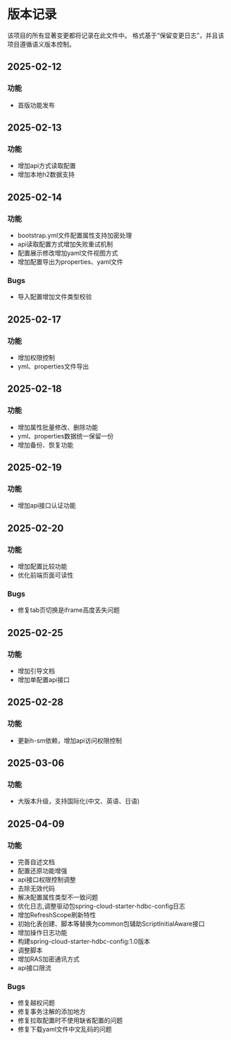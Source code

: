 # 版本记录

该项目的所有显著变更都将记录在此文件中。
格式基于“保留变更日志”，并且该项目遵循语义版本控制。


## 2025-02-12
### 功能
- 首版功能发布

## 2025-02-13
### 功能
- 增加api方式读取配置
- 增加本地h2数据支持

## 2025-02-14
### 功能
- bootstrap.yml文件配置属性支持加密处理
- api读取配置方式增加失败重试机制
- 配置展示修改增加yaml文件视图方式
- 增加配置导出为properties、yaml文件

### Bugs
- 导入配置增加文件类型校验

## 2025-02-17
### 功能
- 增加权限控制
- yml、properties文件导出

## 2025-02-18
### 功能
- 增加属性批量修改、删除功能
- yml、properties数据统一保留一份
- 增加备份、恢复功能

## 2025-02-19
### 功能
- 增加api接口认证功能

## 2025-02-20
### 功能
- 增加配置比较功能
- 优化前端页面可读性

### Bugs
- 修复tab页切换是iframe高度丢失问题

## 2025-02-25
### 功能
- 增加引导文档
- 增加单配置api接口

## 2025-02-28
### 功能
- 更新h-sm依赖，增加api访问权限控制

## 2025-03-06
### 功能
- 大版本升级，支持国际化(中文、英语、日语)

## 2025-04-09
### 功能
- 完善自述文档
- 配置还原功能增强
- api接口权限控制调整
- 去除无效代码
- 解决配置属性类型不一致问题
- 优化日志,调整驱动包spring-cloud-starter-hdbc-config日志
- 增加RefreshScope刷新特性
- 初始化表创建、脚本等替换为common包辅助ScriptInitialAware接口
- 增加操作日志功能
- 构建spring-cloud-starter-hdbc-config:1.0版本
- 调整脚本
- 增加RAS加密通讯方式
- api接口限流

### Bugs
- 修复越权问题
- 修复事务注解的添加地方
- 修复拉取配置时不使用缺省配置的问题
- 修复下载yaml文件中文乱码的问题